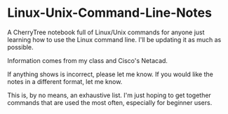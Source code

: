 # Linux-Unix-Command-Line-Notes
A CherryTree notebook full of Linux/Unix commands for anyone just learning how to use the Linux command line. 
I'll be updating it as much as possible. 

Information comes from my class and Cisco's Netacad.

If anything shows is incorrect, please let me know. If you would like the notes in a different format, let me know.

This is, by no means, an exhaustive list. I'm just hoping to get together commands that are used the most often, especially for beginner users.
